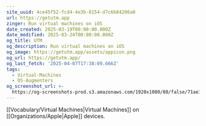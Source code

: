 ```yaml
---
site_uuid: 4ce45f52-fcd4-4e3b-8154-d7c6b84206a0
url: https://getutm.app
zinger: Run virtual machines on iOS
date_created: 2025-03-19T00:00:00.000Z
date_modified: 2025-03-24T00:00:00.000Z
og_title: UTM
og_description: Run virtual machines on iOS
og_image: https://getutm.app/assets/appicon.png
og_url: https://getutm.app/
og_last_fetch: '2025-04-07T17:38:09.666Z'
tags:
  - Virtual-Machines
  - OS-Augmenters
og_screenshot_url: >-
  https://og-screenshots-prod.s3.amazonaws.com/1920x1080/80/false/71ae17ae4c17419f58e6f9a50bed76e6eb126b9d2c2b15a985c2fcc837d758ef.jpeg
---
```


[[Vocabulary/Virtual Machines|Virtual Machines]] on [[Organizations/Apple|Apple]] devices.
